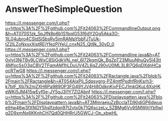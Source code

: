 # AnswerTheSimpleQuestion
https://l.messenger.com/l.php?u=https%3A%2F%2Fgithub.com%2Fit24063%2FCommandlineOutput.png&h=AT070S1zk_5pJfN8p6b1S1bqIG53f6dY2Gg5Aka3O-1IL04ubro4CSldSiSbsRy5imRANlpYbbFJTuUk-tZ2ILZoNxsxXistREjYfezPiYeU_cnxN25_Qt9k_30vD_0
https://l.messenger.com/l.php?u=https%3A%2F%2Fgithub.com%2Fit24063%2FCommandline.java&h=AT0vlyI3NiTBy9LCWxC8SiGdkVN_neI_6l72kgmQk_BgZpT23MluuNhuQy5l43tt4MfocSsO3qCBV2TFqmAM1hLDuUV4ZL6qZJ90vU0ML3L8l7Q6qDXdnHCaocRTwG8
https://l.messenger.com/l.php?u=https%3A%2F%2Fgithub.com%2Fit24063%2FRactangle.java%2Fblob%2Fmain%2FRactangle&h=AT054AixPIj_5dqsygrg-PZ4mtfPsdhfRnKsrh3-k7bIF_Xb7k2mZXH6Pa989OP3FG49YJV4Hi8OdknKivFECJ1mkGKuL6XsHKeWKi5JM415wEyf0e-JY5qJ3I1Y7Zl2Abnf
https://l.messenger.com/l.php?u=https%3A%2F%2Fgithub.com%2Fit24063%2FDisplaypatten.java%2Fblob%2Fmain%2FDisplaypattern.java&h=AT3MmraejuZzBcclaTD90diGP6dwusetHw46w3fXNGY5hsIfzdgn97t2vtx0k71Q6sczeLv_5ZBMg6Vv9SMWjtjYbflwIg2D9xmNx6KKnhCH7Qd0QHHRrU5GWCJ-Op_xbwHL
